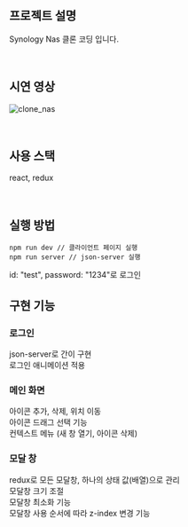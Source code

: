 ##  프로젝트 설명
Synology Nas 클론 코딩 입니다.

<br/>

## 시연 영상


![clone_nas](https://user-images.githubusercontent.com/79782594/222339248-8de6093a-f971-4601-b31d-0bfe52570eb0.gif)

<br />

## 사용 스택
react, redux

<br />

## 실행 방법

```
npm run dev // 클라이언트 페이지 실행
npm run server // json-server 실행
```
id: "test", password: "1234"로 로그인 

## 구현 기능

### 로그인 <br />
json-server로 간이 구현 <br />
로그인 애니메이션 적용 <br />

### 메인 화면 <br />
아이콘 추가, 삭제, 위치 이동 <br />
아이콘 드래그 선택 기능 <br />
컨텍스트 메뉴 (새 창 열기, 아이콘 삭제) <br />

### 모달 창 <br />
redux로 모든 모달창, 하나의 상태 값(배열)으로 관리 <br />
모달창 크기 조절 <br />
모달창 최소화 기능 <br />
모달창 사용 순서에 따라 z-index 변경 기능 <br />
